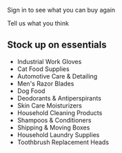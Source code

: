 Sign in to see what you can buy again

Tell us what you think

## Stock up on essentials

  * Industrial Work Gloves
  * Cat Food Supplies
  * Automotive Care & Detailing
  * Men's Razor Blades
  * Dog Food
  * Deodorants & Antiperspirants
  * Skin Care Moisturizers
  * Household Cleaning Products
  * Shampoos & Conditioners
  * Shipping & Moving Boxes
  * Household Laundry Supplies
  * Toothbrush Replacement Heads

